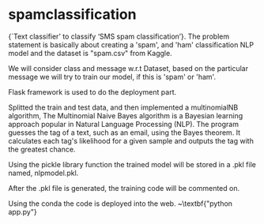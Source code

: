 # spamclassification

{`Text classifier’ to classify ‘SMS spam classification’}.
 The problem statement is basically about creating a 'spam', and 'ham' classification NLP model and the dataset is "spam.csv" from Kaggle.

 We will consider class and message w.r.t Dataset, based on the particular message we will try to train our model, if this is 'spam' or 'ham'.

 Flask framework is used to do the deployment part.

 Splitted the train and test data, and then implemented a multinomialNB algorithm, The Multinomial Naive Bayes algorithm is a Bayesian learning approach popular in Natural Language Processing (NLP). The program guesses the tag of a text, such as an email, using the Bayes theorem. It calculates each tag's likelihood for a given sample and outputs the tag with the greatest chance. 

 Using the pickle library function the trained model will be stored in a .pkl file named, nlpmodel.pkl. 

 After the .pkl file is generated, the training code will be commented on.

 Using the conda the code is deployed into the web. ~\textbf{"python app.py"}
